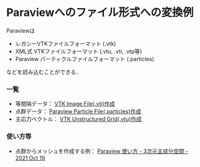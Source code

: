 # Paraviewへのファイル形式への変換例

Paraviewは

* レガシーVTKファイルフォーマット (.vtk)
* XML式 VTKファイルフォーマット (.vtu, .vti, .vtp等)
* Paraview パーティクルファイルフォーマット (.particles)

などを読み込むことができる．

### 一覧
* 等間隔データ： [VTK Image File(.vti)作成](https://github.com/tkgwmmrkn/paraview-convert-examples/blob/main/toVTK.cpp)
* 点群データ： [Paraview Particle File(.particles)作成](https://github.com/tkgwmmrkn/paraview-convert-examples/blob/main/ohtake.cpp)
* 主応力ベクトル： [VTK Unstructured Grid(.vtu)作成](https://github.com/tkgwmmrkn/paraview-convert-examples/blob/main/principle_stress.cpp)

### 使い方等
* 点群からメッシュを作成する例： [Paraview 使い方 - 3次元主成分空間 - 2021 Oct 19](https://www.youtube.com/watch?v=H1SaZZKiJ1U)